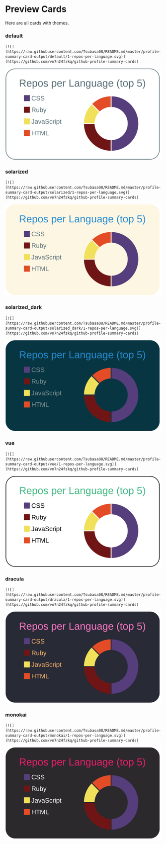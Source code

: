 
# Preview Cards

Here are all cards with themes.


### default


```
[![](https://raw.githubusercontent.com/Tsubasa08/README.md/master/profile-summary-card-output/default/1-repos-per-language.svg)](https://github.com/vn7n24fzkq/github-profile-summary-cards)
```
![](https://raw.githubusercontent.com/Tsubasa08/README.md/master/profile-summary-card-output/default/1-repos-per-language.svg)


### solarized


```
[![](https://raw.githubusercontent.com/Tsubasa08/README.md/master/profile-summary-card-output/solarized/1-repos-per-language.svg)](https://github.com/vn7n24fzkq/github-profile-summary-cards)
```
![](https://raw.githubusercontent.com/Tsubasa08/README.md/master/profile-summary-card-output/solarized/1-repos-per-language.svg)


### solarized_dark


```
[![](https://raw.githubusercontent.com/Tsubasa08/README.md/master/profile-summary-card-output/solarized_dark/1-repos-per-language.svg)](https://github.com/vn7n24fzkq/github-profile-summary-cards)
```
![](https://raw.githubusercontent.com/Tsubasa08/README.md/master/profile-summary-card-output/solarized_dark/1-repos-per-language.svg)


### vue


```
[![](https://raw.githubusercontent.com/Tsubasa08/README.md/master/profile-summary-card-output/vue/1-repos-per-language.svg)](https://github.com/vn7n24fzkq/github-profile-summary-cards)
```
![](https://raw.githubusercontent.com/Tsubasa08/README.md/master/profile-summary-card-output/vue/1-repos-per-language.svg)


### dracula


```
[![](https://raw.githubusercontent.com/Tsubasa08/README.md/master/profile-summary-card-output/dracula/1-repos-per-language.svg)](https://github.com/vn7n24fzkq/github-profile-summary-cards)
```
![](https://raw.githubusercontent.com/Tsubasa08/README.md/master/profile-summary-card-output/dracula/1-repos-per-language.svg)


### monokai


```
[![](https://raw.githubusercontent.com/Tsubasa08/README.md/master/profile-summary-card-output/monokai/1-repos-per-language.svg)](https://github.com/vn7n24fzkq/github-profile-summary-cards)
```
![](https://raw.githubusercontent.com/Tsubasa08/README.md/master/profile-summary-card-output/monokai/1-repos-per-language.svg)

